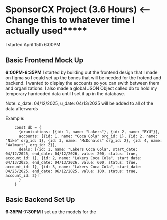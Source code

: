 # SponsorCX Project (3.6 Hours) <-- Change this to whatever time I actually used*****

I started April 15th 6:00PM

## Basic Frontend Mock Up

**6:00PM-6:35PM**
I started by building out the frontend design that I made on figma so I could set up the bones that will be needed for the frotend and backend. I wanted to display the accounts so you can swith between them and organizations. I also made a global JSON Object called db to hold my temporary hardcoded data until I set it up in the database.

Note: c_date: 04/12/2025, u_date: 04/13/2025 will be added to all of the data afterwards

Example:
```
    const db = {
      {oranizations: [{id: 1, name: "Lakers"}, {id: 2, name: "BYU"}],
      accounts: [{id: 1, name: "Coca Cola" org_id: 1}, {id: 2, name: "Nike" org_id: 1}, {id: 3, name: "McDonalds" org_id: 2}, {id: 4, name: "Walmart", org_id: 2}],
      deals: [{id: 1, name: "Lakers Coca Cola", start_date: 04/12/2025, end_date: 04/12/2026, value: 200, status: true, account_id: 1}, {id: 2, name: "Lakers Coca Cola", start_date: 04/13/2025, end_date: 04/13/2026, value: 600, status: true, account_id: 1}, {id: 3, name: "Lakers Coca Cola", start_date: 04/25/2025, end_date: 06/12/2025, value: 100, status: true, account_id: 2}]
      }
    }
```

## Basic Backend Set Up

**6:35PM-7:30PM**
I set up the models for the
